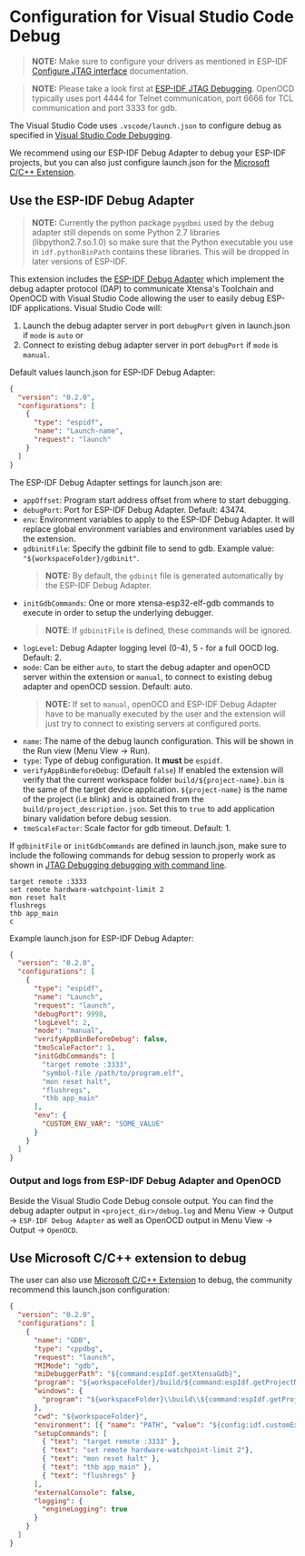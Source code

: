 # Configuration for Visual Studio Code Debug

> **NOTE:** Make sure to configure your drivers as mentioned in ESP-IDF [Configure JTAG interface](https://docs.espressif.com/projects/esp-idf/en/latest/esp32/api-guides/jtag-debugging/configure-ft2232h-jtag.html) documentation.

> **NOTE:** Please take a look first at [ESP-IDF JTAG Debugging](https://docs.espressif.com/projects/esp-idf/en/latest/esp32/api-guides/jtag-debugging/index.html#how-it-works).
> OpenOCD typically uses port 4444 for Telnet communication, port 6666 for TCL communication and port 3333 for gdb.

The Visual Studio Code uses `.vscode/launch.json` to configure debug as specified in [Visual Studio Code Debugging](https://code.visualstudio.com/docs/editor/debugging#_launch-configurations).

We recommend using our ESP-IDF Debug Adapter to debug your ESP-IDF projects, but you can also just configure launch.json for the [Microsoft C/C++ Extension](https://marketplace.visualstudio.com/items?itemName=ms-vscode.cpptools).

## Use the ESP-IDF Debug Adapter

> **NOTE:** Currently the python package `pygdbmi` used by the debug adapter still depends on some Python 2.7 libraries (libpython2.7.so.1.0) so make sure that the Python executable you use in `idf.pythonBinPath` contains these libraries. This will be dropped in later versions of ESP-IDF.

This extension includes the [ESP-IDF Debug Adapter](https://github.com/espressif/esp-debug-adapter) which implement the debug adapter protocol (DAP) to communicate Xtensa's Toolchain and OpenOCD with Visual Studio Code allowing the user to easily debug ESP-IDF applications. Visual Studio Code will:

1. Launch the debug adapter server in port `debugPort` given in launch.json if `mode` is `auto` or
2. Connect to existing debug adapter server in port `debugPort` if `mode` is `manual`.

Default values launch.json for ESP-IDF Debug Adapter:

```JSON
{
  "version": "0.2.0",
  "configurations": [
    {
      "type": "espidf",
      "name": "Launch-name",
      "request": "launch"
    }
  ]
}
```

The ESP-IDF Debug Adapter settings for launch.json are:

- `appOffset`: Program start address offset from where to start debugging.
- `debugPort`: Port for ESP-IDF Debug Adapter. Default: 43474.
- `env`: Environment variables to apply to the ESP-IDF Debug Adapter. It will replace global environment variables and environment variables used by the extension.
- `gdbinitFile`: Specify the gdbinit file to send to gdb. Example value: `"${workspaceFolder}/gdbinit"`.
  > **NOTE:** By default, the `gdbinit` file is generated automatically by the ESP-IDF Debug Adapter.
- `initGdbCommands`: One or more xtensa-esp32-elf-gdb commands to execute in order to setup the underlying debugger.
  > **NOTE**: If `gdbinitFile` is defined, these commands will be ignored.
- `logLevel`: Debug Adapter logging level (0-4), 5 - for a full OOCD log. Default: 2.
- `mode`: Can be either `auto`, to start the debug adapter and openOCD server within the extension or `manual`, to connect to existing debug adapter and openOCD session. Default: auto.
  > **NOTE:** If set to `manual`, openOCD and ESP-IDF Debug Adapter have to be manually executed by the user and the extension will just try to connect to existing servers at configured ports.
- `name`: The name of the debug launch configuration. This will be shown in the Run view (Menu View -> Run).
- `type`: Type of debug configuration. It **must** be `espidf`.
- `verifyAppBinBeforeDebug`: (Default `false`) If enabled the extension will verify that the current workspace folder `build/${project-name}.bin` is the same of the target device application. `${project-name}` is the name of the project (i.e blink) and is obtained from the `build/project_description.json`. Set this to `true` to add application binary validation before debug session.
- `tmoScaleFactor`: Scale factor for gdb timeout. Default: 1.

If `gdbinitFile` or `initGdbCommands` are defined in launch.json, make sure to include the following commands for debug session to properly work as shown in [JTAG Debugging debugging with command line](https://docs.espressif.com/projects/esp-idf/en/latest/esp32/api-guides/jtag-debugging/using-debugger.html#command-line).

```
target remote :3333
set remote hardware-watchpoint-limit 2
mon reset halt
flushregs
thb app_main
c
```

Example launch.json for ESP-IDF Debug Adapter:

```JSON
{
  "version": "0.2.0",
  "configurations": [
    {
      "type": "espidf",
      "name": "Launch",
      "request": "launch",
      "debugPort": 9998,
      "logLevel": 2,
      "mode": "manual",
      "verifyAppBinBeforeDebug": false,
      "tmoScaleFactor": 1,
      "initGdbCommands": [
        "target remote :3333",
        "symbol-file /path/to/program.elf",
        "mon reset halt",
        "flushregs",
        "thb app_main"
      ],
      "env": {
        "CUSTOM_ENV_VAR": "SOME_VALUE"
      }
    }
  ]
}
```

### Output and logs from ESP-IDF Debug Adapter and OpenOCD

Beside the Visual Studio Code Debug console output. You can find the debug adapter output in `<project_dir>/debug.log` and Menu View -> Output -> `ESP-IDF Debug Adapter` as well as OpenOCD output in Menu View -> Output -> `OpenOCD`.

## Use Microsoft C/C++ extension to debug

The user can also use [Microsoft C/C++ Extension](https://marketplace.visualstudio.com/items?itemName=ms-vscode.cpptools) to debug, the community recommend this launch.json configuration:

```JSON
{
  "version": "0.2.0",
  "configurations": [
    {
      "name": "GDB",
      "type": "cppdbg",
      "request": "launch",
      "MIMode": "gdb",
      "miDebuggerPath": "${command:espIdf.getXtensaGdb}",
      "program": "${workspaceFolder}/build/${command:espIdf.getProjectName}.elf",
      "windows": {
        "program": "${workspaceFolder}\\build\\${command:espIdf.getProjectName}.elf"
      },
      "cwd": "${workspaceFolder}",
      "environment": [{ "name": "PATH", "value": "${config:idf.customExtraPaths}" }],
      "setupCommands": [
        { "text": "target remote :3333" },
        { "text": "set remote hardware-watchpoint-limit 2"},
        { "text": "mon reset halt" },
        { "text": "thb app_main" },
        { "text": "flushregs" }
      ],
      "externalConsole": false,
      "logging": {
        "engineLogging": true
      }
    }
  ]
}
```
